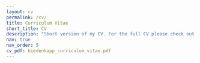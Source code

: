 ```yaml
---
layout: cv
permalink: /cv/
title: Curriculum Vitae
short_title: CV
description: "Short version of my CV. For the full CV please check out the PDF linked on the right.<BR>Note: This page is only infrequently updated."
nav: true
nav_order: 5
cv_pdf: biedenkapp_curriculum_vitae.pdf
---
```

